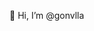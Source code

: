 👋 Hi, I’m @gonvlla


<!---
gonvlla/gonvlla is a ✨ special ✨ repository because its `README.md` (this file) appears on your GitHub profile.
You can click the Preview link to take a look at your changes.
--->

